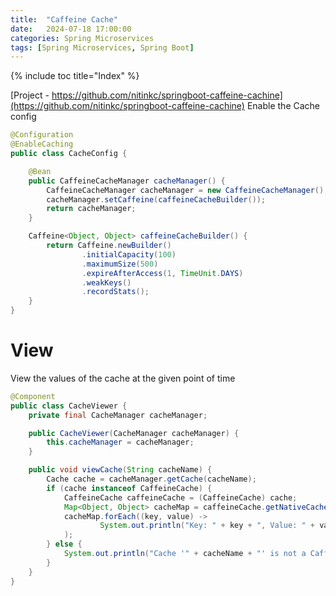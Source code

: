 ```yaml
---
title:  "Caffeine Cache"
date:   2024-07-18 17:00:00
categories: Spring Microservices
tags: [Spring Microservices, Spring Boot]
---
```

{% include toc title="Index" %}

[Project - https://github.com/nitinkc/springboot-caffeine-cachine](https://github.com/nitinkc/springboot-caffeine-cachine)
Enable the Cache config 
```java
@Configuration
@EnableCaching
public class CacheConfig {

    @Bean
    public CaffeineCacheManager cacheManager() {
        CaffeineCacheManager cacheManager = new CaffeineCacheManager();
        cacheManager.setCaffeine(caffeineCacheBuilder());
        return cacheManager;
    }

    Caffeine<Object, Object> caffeineCacheBuilder() {
        return Caffeine.newBuilder()
                .initialCapacity(100)
                .maximumSize(500)
                .expireAfterAccess(1, TimeUnit.DAYS)
                .weakKeys()
                .recordStats();
    }
}
```

# View
View the values of the cache at the given point of time
```java
@Component
public class CacheViewer {
    private final CacheManager cacheManager;

    public CacheViewer(CacheManager cacheManager) {
        this.cacheManager = cacheManager;
    }

    public void viewCache(String cacheName) {
        Cache cache = cacheManager.getCache(cacheName);
        if (cache instanceof CaffeineCache) {
            CaffeineCache caffeineCache = (CaffeineCache) cache;
            Map<Object, Object> cacheMap = caffeineCache.getNativeCache().asMap();
            cacheMap.forEach((key, value) ->
                    System.out.println("Key: " + key + ", Value: " + value)
            );
        } else {
            System.out.println("Cache '" + cacheName + "' is not a Caffeine cache.");
        }
    }
}
```